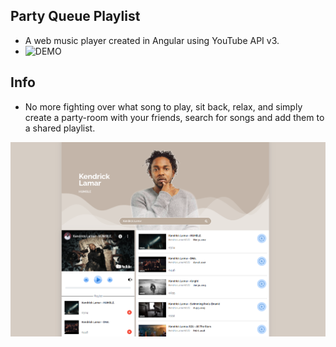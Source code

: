 ## Party Queue Playlist

- A web music player created in Angular using YouTube API v3.
- ![DEMO](https://party-queue-angular.web.app/)

## Info

- No more fighting over what song to play, sit back, relax, and simply create a party-room with your friends, search for songs and add them to a shared playlist.

![party-queue](https://github.com/dainja/music-queue-player/blob/main/src/assets/party-queuer-youtube.png)
